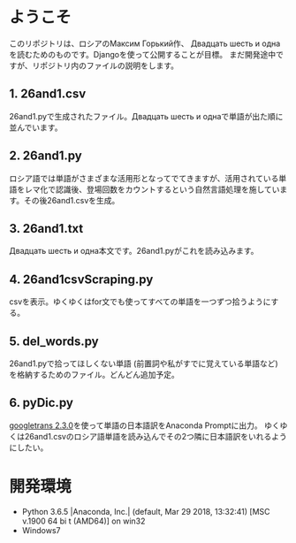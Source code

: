 # ようこそ
このリポジトリは、ロシアのМаксим Горький作、 Двадцать шесть и однаを読むためのものです。Djangoを使って公開することが目標。
まだ開発途中ですが、リポジトリ内のファイルの説明をします。

## 1. 26and1.csv
26and1.pyで生成されたファイル。Двадцать шесть и однаで単語が出た順に並んでいます。

## 2. 26and1.py
ロシア語では単語がさまざまな活用形となってでてきますが、活用されている単語をレマ化で認識後、登場回数をカウントするという自然言語処理を施しています。その後26and1.csvを生成。

## 3. 26and1.txt
Двадцать шесть и одна本文です。26and1.pyがこれを読み込みます。

## 4. 26and1csvScraping.py
csvを表示。ゆくゆくはfor文でも使ってすべての単語を一つずつ拾うようにする。

## 5. del_words.py
26and1.pyで拾ってほしくない単語 (前置詞や私がすでに覚えている単語など) を格納するためのファイル。どんどん追加予定。

## 6. pyDic.py
[googletrans 2.3.0](https://pypi.org/project/googletrans/)を使って単語の日本語訳をAnaconda Promptに出力。
ゆくゆくは26and1.csvのロシア語単語を読み込んでその2つ隣に日本語訳をいれるようにしたい。

# 開発環境
- Python 3.6.5 |Anaconda, Inc.| (default, Mar 29 2018, 13:32:41) [MSC v.1900 64 bi
t (AMD64)] on win32
- Windows7
